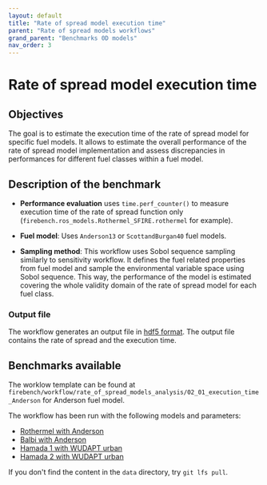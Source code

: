 ```yaml
---
layout: default
title: "Rate of spread model execution time"
parent: "Rate of spread models workflows"
grand_parent: "Benchmarks 0D models"
nav_order: 3
---
```


# Rate of spread model execution time
## Objectives

The goal is to estimate the execution time of the rate of spread model for specific fuel models.
It allows to estimate the overall performance of the rate of spread model implementation and assess discrepancies in performances for different fuel classes within a fuel model.

## Description of the benchmark

- **Performance evaluation** uses `time.perf_counter()` to measure execution time of the rate of spread function only (`firebench.ros_models.Rothermel_SFIRE.rothermel` for example).

- **Fuel model**: Uses `Anderson13` or `ScottandBurgan40` fuel models. 

- **Sampling method**: This workflow uses Sobol sequence sampling similarly to sensitivity workflow. It defines the fuel related properties from fuel model and sample the environmental variable space using Sobol sequence. This way, the performance of the model is estimated covering the whole validity domain of the rate of spread model for each fuel class.

### Output file

The workflow generates an output file in [hdf5 format](https://www.hdfgroup.org/solutions/hdf5/).
The output file contains the rate of spread and the execution time.

## Benchmarks available

The worklow template can be found at `firebench/workflow/rate_of_spread_models_analysis/02_01_execution_time_Anderson` for Anderson fuel model.

The workflow has been run with the following models and parameters:
- [Rothermel with Anderson](Rothermel_anderson/report.html)
- [Balbi with Anderson](Balbi_anderson/report.html)
- [Hamada 1 with WUDAPT urban](hamada_1_wudapt/report.html)
- [Hamada 2 with WUDAPT urban](hamada_2_wudapt/report.html)
<!-- the name of the workflow test, commit hash of the code that generated this data, generation date, other info on the library used (with commit hash if possible), inputs  -->

If you don't find the content in the `data` directory, try `git lfs pull`.